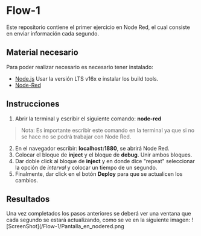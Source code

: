 # Flow-1
Este repositorio contiene el primer ejercicio en Node Red, el cual consiste en enviar información cada segundo.

## Material necesario
Para poder realizar necesario es necesario tener instalado:
- [Node.js](https://github.com/nodesource/distributions/blob/master/README.md) Usar la versión LTS v16x e instalar los build tools.
- [Node-Red](https://nodered.org/docs/getting-started/local)

## Instrucciones
1. Abrir la terminal y escribir el siguiente comando: **node-red**
>Nota: Es importante escribir este comando en la terminal ya que si no se hace no se podrá trabajar con Node Red.
2. En el navegador escribir: **localhost:1880**, se abrirá Node Red.
3. Colocar el bloque de **inject** y el bloque de **debug**. Unir ambos bloques.
4. Dar doble click al bloque de **inject** y en donde dice "repeat" seleccionar la opción de *interval* y colocar un tiempo de un segundo.
5. Finalmente, dar click en el botón **Deploy** para que se actualicen los cambios. 

## Resultados
Una vez completados los pasos anteriores se deberá ver una ventana que cada segundo se estará actualizando, como se ve en la siguiente imagen:
![ScreenShot](/Flow-1/Pantalla_en_nodered.png
